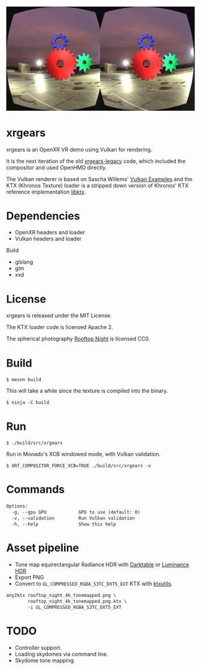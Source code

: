 ![Screenshot](doc/screenshot.png "Screenshot")

# xrgears

xrgears is an OpenXR VR demo using Vulkan for rendering.

It is the next iteration of the old [xrgears-legacy](https://gitlab.com/lubosz/xrgears) code, which included the compositor and used OpenHMD directly.

The Vulkan renderer is based on Sascha Willems' [Vulkan Examples](https://github.com/SaschaWillems/Vulkan) and the KTX (Khronos Texture) loader is a stripped down version of Khronos' KTX reference implementation [libktx](https://github.com/KhronosGroup/KTX-Software).

# Dependencies

* OpenXR headers and loader
* Vulkan headers and loader

Build
* glslang
* glm
* xxd

# License

xrgears is released under the MIT License.

The KTX loader code is licensed Apache 2.

The spherical photography [Rooftop Night](https://hdrihaven.com/hdri/?c=urban&h=rooftop_night) is licensed CC0.

# Build
```
$ meson build
```
This will take a while since the texture is compiled into the binary.

```
$ ninja -C build
```

# Run

```
$ ./build/src/xrgears
```

Run in Monado's XCB windowed mode, with Vulkan validation.

```
$ XRT_COMPOSITOR_FORCE_XCB=TRUE ./build/src/xrgears -v
```

# Commands

```
Options:
  -g, --gpu GPU            GPU to use (default: 0)
  -v, --validation         Run Vulkan validation
  -h, --help               Show this help
```

# Asset pipeline

* Tone map equirectangular Radiance HDR with [Darktable](https://www.darktable.org/) or [Luminance HDR](http://qtpfsgui.sourceforge.net/)
* Export PNG
* Convert to `GL_COMPRESSED_RGBA_S3TC_DXT5_EXT` KTX with [ktxutils](https://github.com/ekpyron/ktxutils).

```
any2ktx rooftop_night_4k_tonemapped.png \
        rooftop_night_4k_tonemapped.png.ktx \
        -i GL_COMPRESSED_RGBA_S3TC_DXT5_EXT
```

# TODO

* Controller support.
* Loading skydomes via command line.
* Skydome tone mapping.
